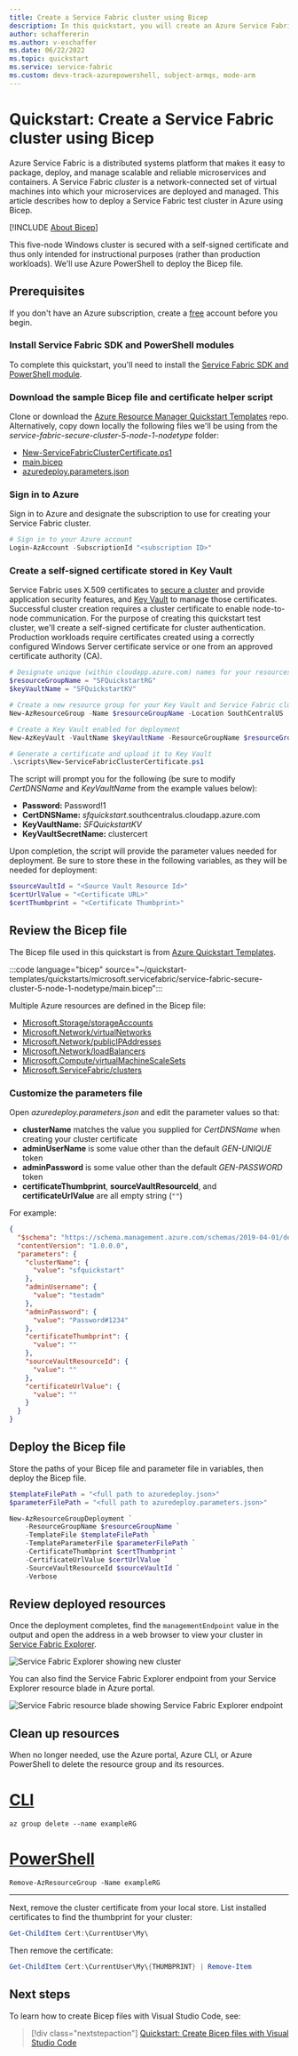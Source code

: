 ```yaml
---
title: Create a Service Fabric cluster using Bicep
description: In this quickstart, you will create an Azure Service Fabric test cluster using Bicep.
author: schaffererin
ms.author: v-eschaffer
ms.date: 06/22/2022
ms.topic: quickstart
ms.service: service-fabric
ms.custom: devx-track-azurepowershell, subject-armqs, mode-arm
---
```


# Quickstart: Create a Service Fabric cluster using Bicep

Azure Service Fabric is a distributed systems platform that makes it easy to package, deploy, and manage scalable and reliable microservices and containers. A Service Fabric *cluster* is a network-connected set of virtual machines into which your microservices are deployed and managed. This article describes how to deploy a Service Fabric test cluster in Azure using Bicep.

[!INCLUDE [About Bicep](../../includes/resource-manager-quickstart-bicep-introduction.md)]

This five-node Windows cluster is secured with a self-signed certificate and thus only intended for instructional purposes (rather than production workloads). We'll use Azure PowerShell to deploy the Bicep file.

## Prerequisites

If you don't have an Azure subscription, create a [free](https://azure.microsoft.com/free/) account before you begin.

### Install Service Fabric SDK and PowerShell modules

To complete this quickstart, you'll need to install the [Service Fabric SDK and PowerShell module](service-fabric-get-started.md).

### Download the sample Bicep file and certificate helper script

Clone or download the [Azure Resource Manager Quickstart Templates](https://github.com/Azure/azure-quickstart-templates) repo. Alternatively, copy down locally the following files we'll be using from the *service-fabric-secure-cluster-5-node-1-nodetype* folder:

* [New-ServiceFabricClusterCertificate.ps1](https://raw.githubusercontent.com/Azure/azure-quickstart-templates/master/quickstarts/microsoft.servicefabric/service-fabric-secure-cluster-5-node-1-nodetype/scripts/New-ServiceFabricClusterCertificate.ps1)
* [main.bicep](https://raw.githubusercontent.com/Azure/azure-quickstart-templates/master/quickstarts/microsoft.servicefabric/service-fabric-secure-cluster-5-node-1-nodetype/main.bicep)
* [azuredeploy.parameters.json](https://raw.githubusercontent.com/Azure/azure-quickstart-templates/master/quickstarts/microsoft.servicefabric/service-fabric-secure-cluster-5-node-1-nodetype/azuredeploy.parameters.json)

### Sign in to Azure

Sign in to Azure and designate the subscription to use for creating your Service Fabric cluster.

```powershell
# Sign in to your Azure account
Login-AzAccount -SubscriptionId "<subscription ID>"
```

### Create a self-signed certificate stored in Key Vault

Service Fabric uses X.509 certificates to [secure a cluster](./service-fabric-cluster-security.md) and provide application security features, and [Key Vault](../key-vault/general/overview.md) to manage those certificates. Successful cluster creation requires a cluster certificate to enable node-to-node communication. For the purpose of creating this quickstart test cluster, we'll create a self-signed certificate for cluster authentication. Production workloads require certificates created using a correctly configured Windows Server certificate service or one from an approved certificate authority (CA).

```powershell
# Designate unique (within cloudapp.azure.com) names for your resources
$resourceGroupName = "SFQuickstartRG"
$keyVaultName = "SFQuickstartKV"

# Create a new resource group for your Key Vault and Service Fabric cluster
New-AzResourceGroup -Name $resourceGroupName -Location SouthCentralUS

# Create a Key Vault enabled for deployment
New-AzKeyVault -VaultName $keyVaultName -ResourceGroupName $resourceGroupName -Location SouthCentralUS -EnabledForDeployment

# Generate a certificate and upload it to Key Vault
.\scripts\New-ServiceFabricClusterCertificate.ps1
```

The script will prompt you for the following (be sure to modify *CertDNSName* and *KeyVaultName* from the example values below):

* **Password:** Password!1
* **CertDNSName:** *sfquickstart*.southcentralus.cloudapp.azure.com
* **KeyVaultName:** *SFQuickstartKV*
* **KeyVaultSecretName:** clustercert

Upon completion, the script will provide the parameter values needed for deployment. Be sure to store these in the following variables, as they will be needed for deployment:

```powershell
$sourceVaultId = "<Source Vault Resource Id>"
$certUrlValue = "<Certificate URL>"
$certThumbprint = "<Certificate Thumbprint>"
```

## Review the Bicep file

The Bicep file used in this quickstart is from [Azure Quickstart Templates](https://azure.microsoft.com/resources/templates/service-fabric-secure-cluster-5-node-1-nodetype/).

:::code language="bicep" source="~/quickstart-templates/quickstarts/microsoft.servicefabric/service-fabric-secure-cluster-5-node-1-nodetype/main.bicep":::

Multiple Azure resources are defined in the Bicep file:

* [Microsoft.Storage/storageAccounts](/azure/templates/microsoft.storage/storageaccounts)
* [Microsoft.Network/virtualNetworks](/azure/templates/microsoft.network/virtualnetworks)
* [Microsoft.Network/publicIPAddresses](/azure/templates/microsoft.network/publicipaddresses)
* [Microsoft.Network/loadBalancers](/azure/templates/microsoft.network/loadbalancers)
* [Microsoft.Compute/virtualMachineScaleSets](/azure/templates/microsoft.compute/virtualmachinescalesets)
* [Microsoft.ServiceFabric/clusters](/azure/templates/microsoft.servicefabric/clusters)

### Customize the parameters file

Open *azuredeploy.parameters.json* and edit the parameter values so that:

* **clusterName** matches the value you supplied for *CertDNSName* when creating your cluster certificate
* **adminUserName** is some value other than the default *GEN-UNIQUE* token
* **adminPassword** is some value other than the default *GEN-PASSWORD* token
* **certificateThumbprint**, **sourceVaultResourceId**, and **certificateUrlValue** are all empty string (`""`)

For example:

```json
{
  "$schema": "https://schema.management.azure.com/schemas/2019-04-01/deploymentParameters.json#",
  "contentVersion": "1.0.0.0",
  "parameters": {
    "clusterName": {
      "value": "sfquickstart"
    },
    "adminUsername": {
      "value": "testadm"
    },
    "adminPassword": {
      "value": "Password#1234"
    },
    "certificateThumbprint": {
      "value": ""
    },
    "sourceVaultResourceId": {
      "value": ""
    },
    "certificateUrlValue": {
      "value": ""
    }
  }
}
```

## Deploy the Bicep file

Store the paths of your Bicep file and parameter file in variables, then deploy the Bicep file.

```powershell
$templateFilePath = "<full path to azuredeploy.json>"
$parameterFilePath = "<full path to azuredeploy.parameters.json>"

New-AzResourceGroupDeployment `
    -ResourceGroupName $resourceGroupName `
    -TemplateFile $templateFilePath `
    -TemplateParameterFile $parameterFilePath `
    -CertificateThumbprint $certThumbprint `
    -CertificateUrlValue $certUrlValue `
    -SourceVaultResourceId $sourceVaultId `
    -Verbose
```

## Review deployed resources

Once the deployment completes, find the `managementEndpoint` value in the output and open the address in a web browser to view your cluster in [Service Fabric Explorer](./service-fabric-visualizing-your-cluster.md).

![Service Fabric Explorer showing new cluster](./media/quickstart-cluster-template/service-fabric-explorer.png)

You can also find the Service Fabric Explorer endpoint from your Service Explorer resource blade in Azure portal.

![Service Fabric resource blade showing Service Fabric Explorer endpoint](./media/quickstart-cluster-template/service-fabric-explorer-endpoint-azure-portal.png)

## Clean up resources

When no longer needed, use the Azure portal, Azure CLI, or Azure PowerShell to delete the resource group and its resources.

# [CLI](#tab/CLI)

```azurecli-interactive
az group delete --name exampleRG
```

# [PowerShell](#tab/PowerShell)

```azurepowershell-interactive
Remove-AzResourceGroup -Name exampleRG
```

---

Next, remove the cluster certificate from your local store. List installed certificates to find the thumbprint for your cluster:

```powershell
Get-ChildItem Cert:\CurrentUser\My\
```

Then remove the certificate:

```powershell
Get-ChildItem Cert:\CurrentUser\My\{THUMBPRINT} | Remove-Item
```

## Next steps

To learn how to create Bicep files with Visual Studio Code, see:

> [!div class="nextstepaction"]
> [Quickstart: Create Bicep files with Visual Studio Code](../azure-resource-manager/bicep/quickstart-create-bicep-use-visual-studio-code.md)

